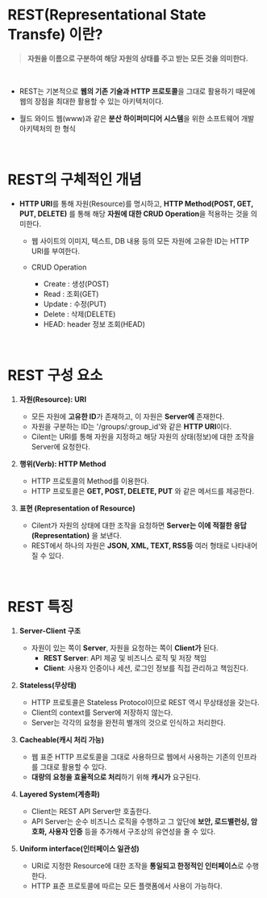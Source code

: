 # REST(Representational State Transfe) 이란?
> **자원을 이름으로 구분하여 해당 자원의 상태를 주고 받는 모든 것을 의미한다.**

<br>

- REST는  기본적으로 **웹의 기존 기술과 HTTP 프로토콜**을 그대로 활용하기 때문에 웹의 장점을 최대한 활용할 수 있는 아키텍처이다.

- 월드 와이드 웹(www)과 같은 **분산 하이퍼미디어 시스템**을 위한 소프트웨어 개발 아키텍처의 한 형식

<br>

# REST의 구체적인 개념

- **HTTP URI**를  통해 자원(Resource)를 명시하고, **HTTP Method(POST, GET, PUT, DELETE)** 를 통해 해당 **자원에 대한 CRUD Operation**을 적용하는 것을 의미한다.

    - 웹 사이트의 이미지, 텍스트, DB 내용 등의 모든 자원에 고유한 ID는 HTTP URI를 부여한다.

    - CRUD Operation
        - Create : 생성(POST)
        - Read : 조회(GET)
        - Update : 수정(PUT)
        - Delete : 삭제(DELETE)
        - HEAD: header 정보 조회(HEAD)

<br>

# REST 구성 요소

1. **자원(Resource): URI**

    - 모든 자원에 **고유한 ID**가 존재하고, 이 자원은 **Server에** 존재한다.
    - 자원을 구분하는 ID는 '/groups/:group_id'와 같은 **HTTP URI**이다.
    - Cilent는 URI를 통해 자원을 지정하고 해당 자원의 상태(정보)에 대한 조작을 Server에 요청한다. 

2. **행위(Verb): HTTP Method**

    - HTTP 프로토콜의 Method를 이용한다.
    - HTTP 프로토콜은 **GET, POST, DELETE, PUT** 와 같은 메서드를 제공한다.

3. **표현 (Representation of Resource)**

    -  Cilent가 자원의 상태에 대한 조작을 요청하면 **Server는 이에 적절한 응답(Representation)** 을 보낸다.
    - REST에서 하나의 자원은 **JSON, XML, TEXT, RSS등** 여러 형태로 나타내어 질 수 있다.
     
<br>

# REST 특징

1. **Server-Client 구조**

    - 자원이 있는 쪽이 **Server**, 자원을 요청하는 쪽이 **Client가** 된다.
        - **REST Server**: API 제공 및 비즈니스 로직 및 저장 책임
        - **Client**: 사용자 인증이나 세션, 로그인 정보를 직접 관리하고 책임진다.

2. **Stateless(무상태)**

    - HTTP 프로토콜은 Stateless Protocol이므로 REST 역시 무상태성을 갖는다.
    - Client의 context를 Server에 저장하지 않는다.
    - Server는 각각의 요청을 완전히 별개의 것으로 인식하고 처리한다.

3. **Cacheable(캐시 처리 가능)**

    - 웹 표준 HTTP 프로토콜을 그대로 사용하므로 웹에서 사용하는 기존의 인프라를 그대로 활용할 수 있다.
    - **대량의 요청을 효율적으로 처리**하기 위해 **캐시가** 요구된다.

4. **Layered System(계층화)**

    - Client는 REST API Server만 호출한다.
    - API Server는 순수 비즈니스 로직을 수행하고 그 앞단에 **보안, 로드밸런싱, 암호화, 사용자 인증** 등을 추가해서 구조상의 유연성을 줄 수 있다.

5. **Uniform interface(인터페이스 일관성)**

    - URI로 지정한 Resource에 대한 조작을 **통일되고 한정적인 인터페이스**로 수행한다.
    - HTTP 표준 프로토콜에 따르는 모든 플랫폼에서 사용이 가능하다.